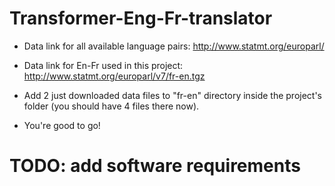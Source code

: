 # Transformer-Eng-Fr-translator
* Data link for all available language pairs: http://www.statmt.org/europarl/ 
* Data link for En-Fr used in this project: http://www.statmt.org/europarl/v7/fr-en.tgz

* Add 2 just downloaded data files to "fr-en" directory inside the project's folder (you should have 4 files there now).
* You're good to go!

# TODO: add software requirements 
